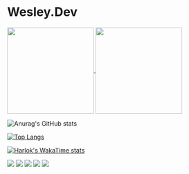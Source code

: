 # Wesley.Dev

<div> 
  <a href="https://github.com/wesleyff100/github-readme-stats">
    <img height=200 align="center" src="https://github-readme-stats-wesleyff100s-projects.vercel.app/api?username=wesleyff100" />
  </a>
  <a href="https://github.com/wesleyff100/convoychat">
    <img height=200 align="center" src="https://github-readme-stats-wesleyff100s-projects.vercel.app/api/top-langs?username=wesleyff100&layout=compact&langs_count=8&card_width=320" />
  </a>
<div> 

![Anurag's GitHub stats](https://github-readme-stats-wesleyff100s-projects.vercel.app/api?username=wesleyff100&show_icons=true&theme=radical)

[![Top Langs](https://github-readme-stats-wesleyff100s-projects.vercel.app/api/top-langs/?username=wesleyff100)](https://github.com/wesleyff100/github-readme-stats)



[![Harlok's WakaTime stats](https://github-readme-stats-wesleyff100s-projects.vercel.app/api/wakatime?username=wesleyff100)](https://github.com/wesleyff100/github-readme-stats)


<div> 
  <a href="https://www.youtube.com/channel/UC_-uuuZbY0AAt9CViNzvc-Q" target="_blank"><img src="https://img.shields.io/badge/YouTube-FF0000?style=for-the-badge&logo=youtube&logoColor=white" target="_blank"></a>
  <a href="https://www.instagram.com/zwesley_cf/" target="_blank"><img src="https://img.shields.io/badge/-Instagram-%23E4405F?style=for-the-badge&logo=instagram&logoColor=white" target="_blank"></a>
 	 <a href="https://discord.gg" target="_blank"><img src="https://img.shields.io/badge/Discord-7289DA?style=for-the-badge&logo=discord&logoColor=white" target="_blank"></a> 
  <a href = "mailto:wesleyff100@gmail.com"><img src="https://img.shields.io/badge/-Gmail-%23333?style=for-the-badge&logo=gmail&logoColor=white" target="_blank"></a>
  <a href="https://www.linkedin.com/in/wesley-cordeiro1/" target="_blank"><img src="https://img.shields.io/badge/-LinkedIn-%230077B5?style=for-the-badge&logo=linkedin&logoColor=white" target="_blank"></a> 
  
</div>
